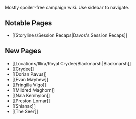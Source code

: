 Mostly spoiler-free campaign wiki. Use sidebar to navigate.

## Notable Pages

- [[Storylines/Session Recaps|Davos's Session Recaps]]

## New Pages

- [[Locations/Illira/Royal Crydee/Blackmarsh|Blackmarsh]]
- [[Crydee]]
- [[Dorian Pavus]]
- [[Evan Mayhew]]
- [[Fringilla Vigo]]
- [[Mildred Maghorn]]
- [[Nala Kerrhylon]]
- [[Preston Lornar]]
- [[Shianax]]
- [[The Seer]]